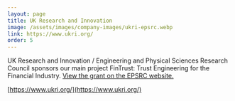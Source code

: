 ```yaml
---
layout: page
title: UK Research and Innovation
image: /assets/images/company-images/ukri-epsrc.webp
link: https://www.ukri.org/
order: 5
---
```

UK Research and Innovation / Engineering and Physical Sciences Research Council sponsors our main project FinTrust: 
Trust Engineering for the Financial Industry. [View the grant on the EPSRC website.](https://gow.epsrc.ukri.org/NGBOViewGrant.aspx?GrantRef=EP/R033595/1)

[https://www.ukri.org/](https://www.ukri.org/)